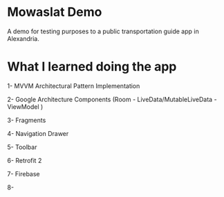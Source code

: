 # Mowaslat Demo

A demo for testing purposes to a public transportation guide app in Alexandria.

# What I learned doing the app

1- MVVM Architectural Pattern Implementation

2- Google Architecture Components (Room - LiveData/MutableLiveData - ViewModel )

3- Fragments

4- Navigation Drawer 

5- Toolbar

6- Retrofit 2

7- Firebase

8- 
